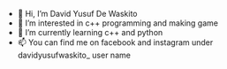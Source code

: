 - 👋 Hi, I’m David Yusuf De Waskito
- 👀 I’m interested in c++ programming and making game
- 🌱 I’m currently learning c++ and python
- 📫 You can find me on facebook and instagram under davidyusufwaskito_ user name

<!---
Dazzy467/Dazzy467 is a ✨ special ✨ repository because its `README.md` (this file) appears on your GitHub profile.
You can click the Preview link to take a look at your changes.
--->
